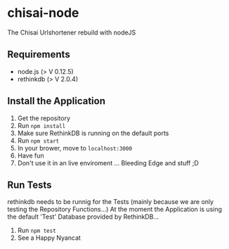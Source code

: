 # chisai-node
The Chisai Urlshortener rebuild with nodeJS

## Requirements
- node.js (> V 0.12.5)
- rethinkdb (> V 2.0.4)

## Install the Application
1. Get the repository
2. Run `npm install`
3. Make sure RethinkDB is running on the default ports
4. Run `npm start`
5. In your brower, move to `localhost:3000`
6. Have fun
7. Don't use it in an live enviroment ... Bleeding Edge and stuff ;D

## Run Tests
rethinkdb needs to be runnig for the Tests (mainly because we are only testing the Repository Functions...)
At the moment the Application is using the default 'Test' Database provided by RethinkDB...

1. Run `npm test`
2. See a Happy Nyancat
